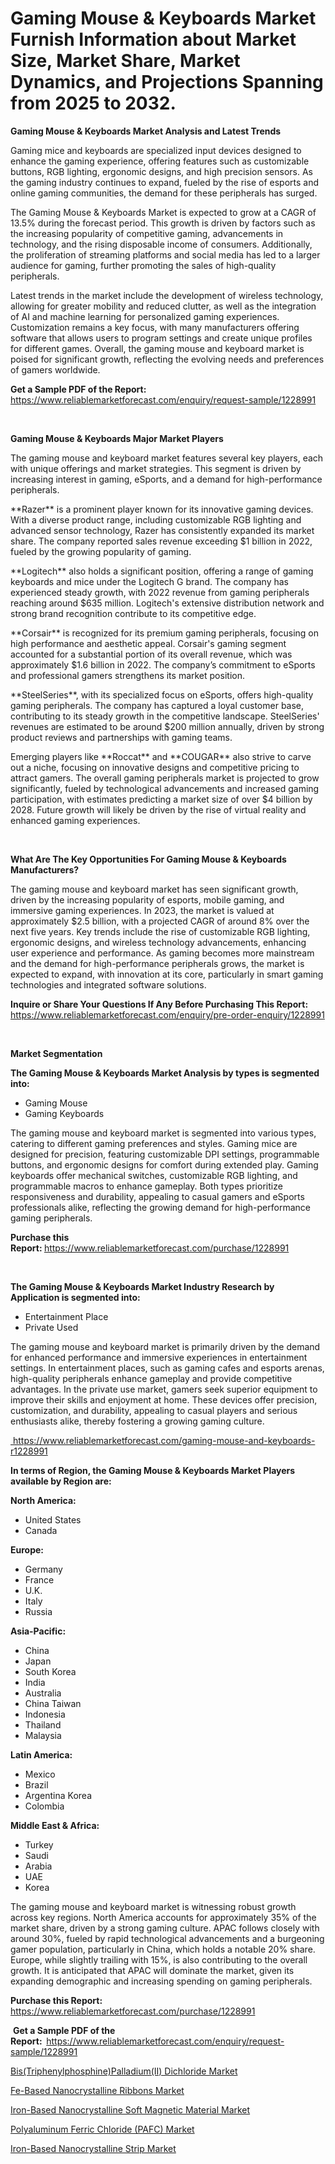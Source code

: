 <p><h1>Gaming Mouse & Keyboards Market Furnish Information about Market Size, Market Share, Market Dynamics, and Projections Spanning from 2025 to 2032.</h1></p><p><strong>Gaming Mouse & Keyboards Market Analysis and Latest Trends</strong></p>
<p><p>Gaming mice and keyboards are specialized input devices designed to enhance the gaming experience, offering features such as customizable buttons, RGB lighting, ergonomic designs, and high precision sensors. As the gaming industry continues to expand, fueled by the rise of esports and online gaming communities, the demand for these peripherals has surged.</p><p>The Gaming Mouse & Keyboards Market is expected to grow at a CAGR of 13.5% during the forecast period. This growth is driven by factors such as the increasing popularity of competitive gaming, advancements in technology, and the rising disposable income of consumers. Additionally, the proliferation of streaming platforms and social media has led to a larger audience for gaming, further promoting the sales of high-quality peripherals.</p><p>Latest trends in the market include the development of wireless technology, allowing for greater mobility and reduced clutter, as well as the integration of AI and machine learning for personalized gaming experiences. Customization remains a key focus, with many manufacturers offering software that allows users to program settings and create unique profiles for different games. Overall, the gaming mouse and keyboard market is poised for significant growth, reflecting the evolving needs and preferences of gamers worldwide.</p></p>
<p><strong>Get a Sample PDF of the Report:&nbsp;</strong> <a href="https://www.reliablemarketforecast.com/enquiry/request-sample/1228991?utm_campaign=1842&utm_medium=2&utm_source=Github&utm_content=ia&utm_term=26032025&utm_id=gaming-mouse-keyboards">https://www.reliablemarketforecast.com/enquiry/request-sample/1228991</a></p>
<p>&nbsp;</p>
<p><strong>Gaming Mouse & Keyboards Major Market Players</strong></p>
<p><p>The gaming mouse and keyboard market features several key players, each with unique offerings and market strategies. This segment is driven by increasing interest in gaming, eSports, and a demand for high-performance peripherals.</p><p>**Razer** is a prominent player known for its innovative gaming devices. With a diverse product range, including customizable RGB lighting and advanced sensor technology, Razer has consistently expanded its market share. The company reported sales revenue exceeding $1 billion in 2022, fueled by the growing popularity of gaming.</p><p>**Logitech** also holds a significant position, offering a range of gaming keyboards and mice under the Logitech G brand. The company has experienced steady growth, with 2022 revenue from gaming peripherals reaching around $635 million. Logitech's extensive distribution network and strong brand recognition contribute to its competitive edge.</p><p>**Corsair** is recognized for its premium gaming peripherals, focusing on high performance and aesthetic appeal. Corsair's gaming segment accounted for a substantial portion of its overall revenue, which was approximately $1.6 billion in 2022. The company’s commitment to eSports and professional gamers strengthens its market position.</p><p>**SteelSeries**, with its specialized focus on eSports, offers high-quality gaming peripherals. The company has captured a loyal customer base, contributing to its steady growth in the competitive landscape. SteelSeries' revenues are estimated to be around $200 million annually, driven by strong product reviews and partnerships with gaming teams.</p><p>Emerging players like **Roccat** and **COUGAR** also strive to carve out a niche, focusing on innovative designs and competitive pricing to attract gamers. The overall gaming peripherals market is projected to grow significantly, fueled by technological advancements and increased gaming participation, with estimates predicting a market size of over $4 billion by 2028. Future growth will likely be driven by the rise of virtual reality and enhanced gaming experiences.</p></p>
<p>&nbsp;</p>
<p><strong>What Are The Key Opportunities For Gaming Mouse & Keyboards Manufacturers?</strong></p>
<p><p>The gaming mouse and keyboard market has seen significant growth, driven by the increasing popularity of esports, mobile gaming, and immersive gaming experiences. In 2023, the market is valued at approximately $2.5 billion, with a projected CAGR of around 8% over the next five years. Key trends include the rise of customizable RGB lighting, ergonomic designs, and wireless technology advancements, enhancing user experience and performance. As gaming becomes more mainstream and the demand for high-performance peripherals grows, the market is expected to expand, with innovation at its core, particularly in smart gaming technologies and integrated software solutions.</p></p>
<p><strong>Inquire or Share Your Questions If Any Before Purchasing This Report:</strong> <a href="https://www.reliablemarketforecast.com/enquiry/pre-order-enquiry/1228991?utm_campaign=1842&utm_medium=2&utm_source=Github&utm_content=ia&utm_term=26032025&utm_id=gaming-mouse-keyboards">https://www.reliablemarketforecast.com/enquiry/pre-order-enquiry/1228991</a></p>
<p>&nbsp;</p>
<p><strong>Market Segmentation</strong></p>
<p><strong>The Gaming Mouse & Keyboards Market Analysis by types is segmented into:</strong></p>
<p><ul><li>Gaming Mouse</li><li>Gaming Keyboards</li></ul></p>
<p><p>The gaming mouse and keyboard market is segmented into various types, catering to different gaming preferences and styles. Gaming mice are designed for precision, featuring customizable DPI settings, programmable buttons, and ergonomic designs for comfort during extended play. Gaming keyboards offer mechanical switches, customizable RGB lighting, and programmable macros to enhance gameplay. Both types prioritize responsiveness and durability, appealing to casual gamers and eSports professionals alike, reflecting the growing demand for high-performance gaming peripherals.</p></p>
<p><strong>Purchase this Report:&nbsp;</strong><a href="https://www.reliablemarketforecast.com/purchase/1228991?utm_campaign=1842&utm_medium=2&utm_source=Github&utm_content=ia&utm_term=26032025&utm_id=gaming-mouse-keyboards">https://www.reliablemarketforecast.com/purchase/1228991</a></p>
<p>&nbsp;</p>
<p><strong>The Gaming Mouse & Keyboards Market Industry Research by Application is segmented into:</strong></p>
<p><ul><li>Entertainment Place</li><li>Private Used</li></ul></p>
<p><p>The gaming mouse and keyboard market is primarily driven by the demand for enhanced performance and immersive experiences in entertainment settings. In entertainment places, such as gaming cafes and esports arenas, high-quality peripherals enhance gameplay and provide competitive advantages. In the private use market, gamers seek superior equipment to improve their skills and enjoyment at home. These devices offer precision, customization, and durability, appealing to casual players and serious enthusiasts alike, thereby fostering a growing gaming culture.</p></p>
<p><a href="https://www.reliablemarketforecast.com/gaming-mouse-and-keyboards-r1228991?utm_campaign=1842&utm_medium=2&utm_source=Github&utm_content=ia&utm_term=26032025&utm_id=gaming-mouse-keyboards">&nbsp;https://www.reliablemarketforecast.com/gaming-mouse-and-keyboards-r1228991</a></p>
<p><strong>In terms of Region, the Gaming Mouse & Keyboards Market Players available by Region are:</strong></p>
<p>
    <p> <strong> North America: </strong>
        <ul>
            <li>United States</li>
            <li>Canada</li>
        </ul>
        </p> 
    <p> <strong> Europe: </strong>
        <ul>
            <li>Germany</li>
            <li>France</li>
            <li>U.K.</li>
            <li>Italy</li>
            <li>Russia</li>
        </ul>
        </p> 
    <p> <strong> Asia-Pacific: </strong>
        <ul>
            <li>China</li>
            <li>Japan</li>
            <li>South Korea</li>
            <li>India</li>
            <li>Australia</li>
            <li>China Taiwan</li>
            <li>Indonesia</li>
            <li>Thailand</li>
            <li>Malaysia</li>
        </ul>
        </p> 
    <p> <strong> Latin America: </strong>
        <ul>
            <li>Mexico</li>
            <li>Brazil</li>
            <li>Argentina Korea</li>
            <li>Colombia</li>
        </ul>
        </p> 
    <p> <strong> Middle East & Africa: </strong>
        <ul>
            <li>Turkey</li>
            <li>Saudi</li>
            <li>Arabia</li>
            <li>UAE</li>
            <li>Korea</li>
        </ul>
    </p>
    </p>
<p><p>The gaming mouse and keyboard market is witnessing robust growth across key regions. North America accounts for approximately 35% of the market share, driven by a strong gaming culture. APAC follows closely with around 30%, fueled by rapid technological advancements and a burgeoning gamer population, particularly in China, which holds a notable 20% share. Europe, while slightly trailing with 15%, is also contributing to the overall growth. It is anticipated that APAC will dominate the market, given its expanding demographic and increasing spending on gaming peripherals.</p></p>
<p><strong>Purchase this Report: </strong><a href="https://www.reliablemarketforecast.com/purchase/1228991?utm_campaign=1842&utm_medium=2&utm_source=Github&utm_content=ia&utm_term=26032025&utm_id=gaming-mouse-keyboards">https://www.reliablemarketforecast.com/purchase/1228991</a></p>
<p>&nbsp;<strong>Get a Sample PDF of the Report:&nbsp;&nbsp;</strong><a href="https://www.reliablemarketforecast.com/enquiry/request-sample/1228991?utm_campaign=1842&utm_medium=2&utm_source=Github&utm_content=ia&utm_term=26032025&utm_id=gaming-mouse-keyboards">https://www.reliablemarketforecast.com/enquiry/request-sample/1228991</a></p>
<p><strong></strong></p>
<p><p><a href="https://github.com/onutsheinz/Market-Research-Report-List-1/blob/main/bistriphenylphosphinepalladiumii-dichloride-market.md?utm_campaign=1842&utm_medium=2&utm_source=Github&utm_content=ia&utm_term=26032025&utm_id=gaming-mouse-keyboards">Bis(Triphenylphosphine)Palladium(II) Dichloride Market</a></p><p><a href="https://github.com/afghatakito29/Market-Research-Report-List-1/blob/main/fe-based-nanocrystalline-ribbons-market.md?utm_campaign=1842&utm_medium=2&utm_source=Github&utm_content=ia&utm_term=26032025&utm_id=gaming-mouse-keyboards">Fe-Based Nanocrystalline Ribbons Market</a></p><p><a href="https://github.com/atawanyeze/Market-Research-Report-List-1/blob/main/iron-based-nanocrystalline-soft-magnetic-material-market.md?utm_campaign=1842&utm_medium=2&utm_source=Github&utm_content=ia&utm_term=26032025&utm_id=gaming-mouse-keyboards">Iron-Based Nanocrystalline Soft Magnetic Material Market</a></p><p><a href="https://github.com/rueffmuoloqw/Market-Research-Report-List-1/blob/main/polyaluminum-ferric-chloride-pafc-market.md?utm_campaign=1842&utm_medium=2&utm_source=Github&utm_content=ia&utm_term=26032025&utm_id=gaming-mouse-keyboards">Polyaluminum Ferric Chloride (PAFC) Market</a></p><p><a href="https://github.com/saqafidrahea/Market-Research-Report-List-1/blob/main/iron-based-nanocrystalline-strip-market.md?utm_campaign=1842&utm_medium=2&utm_source=Github&utm_content=ia&utm_term=26032025&utm_id=gaming-mouse-keyboards">Iron-Based Nanocrystalline Strip Market</a></p></p>
